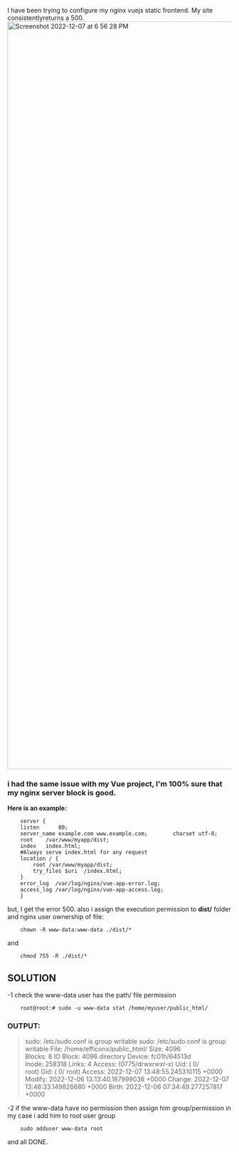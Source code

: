 I have been trying to configure my nginx vuejs static frontend. My site consistentlyreturns a 500.
<img width="1680" alt="Screenshot 2022-12-07 at 6 56 28 PM" src="https://user-images.githubusercontent.com/71556060/206403028-db022fa5-65d4-451b-a243-0963505ca702.png">
### i had the same issue with my **Vue project**, I'm 100% sure that my nginx server block is good. 
**Here is an example:**
````
    server {
    listen      80;
    server_name example.com www.example.com;        charset utf-8;
    root    /var/www/myapp/dist;
    index   index.html;
    #Always serve index.html for any request
    location / {
        root /var/www/myapp/dist;
        try_files $uri  /index.html;
    }
    error_log  /var/log/nginx/vue-app-error.log;
    access_log /var/log/nginx/vue-app-access.log;
    }
````
but, I get the error 500. also i assign the execution permission to **dist/** folder and nginx user ownership of file:
````
    chown -R www-data:www-data ./dist/*
````
and 
````
    chmod 755 -R ./dist/*
````


## **SOLUTION**

  -1 check the www-data user has the path/ file permission
````
    root@root:# sudo -u www-data stat /home/myuser/public_html/

````
### **OUTPUT:**
> sudo: /etc/sudo.conf is group writable sudo: /etc/sudo.conf is group
> writable   File: /home/efficonx/public_html/   Size: 4096           
> Blocks: 8          IO Block: 4096   directory Device: fc01h/64513d   
> Inode: 258318      Links: 4 Access: (0775/drwxrwxr-x)  Uid: (    0/   
> root)   Gid: (    0/    root) Access: 2022-12-07 13:48:55.245310115
> +0000 Modify: 2022-12-06 13:13:40.187999036 +0000 Change: 2022-12-07 13:48:33.149826680 +0000 Birth: 2022-12-06 07:34:49.277257817 +0000

  -2 if the www-data have no permission then assign him group/permission in my case i add him to root user group
````
    sudo adduser www-data root
````
and all DONE.

 

